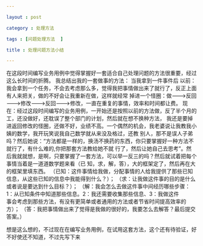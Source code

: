 ```yaml
---

layout : post

category : 处理方法

tags : [问题处理方法  ]

title : 处理问题方法小结

---
```


   在这段时间编写业务用例中觉得掌握好一套适合自己处理问题的方法很重要，经过这么长时间的折腾。
我总结出我的一套做事的方法：
   当我拿到一件事件后
   以前：我会拿到一个任务，不会去考虑那么多，觉得我把事情做出来了就行了，反正上面有人来把关，做的不好会让我重新在做，这样就经常
   掉进一个怪圈：做———>反回———>修改———>反回———>修改，一直在重复的事情，效率和时间都让费。
   现在：经过这段时间编写的业务用例，一开始还是按照以前的方法做，反了半个月的工，还没做好，还耽误了整个部门的计划，然后就在想不换种方法，
   我还是要掉进返回修改的怪圈，还做不好，业绩不高。一个偶然的机会，我老婆说让我教我小姨的数学，我开玩笑说我自己数学就从来没及格过，还教
   别人，那不是误人子弟吗？然后她说：“方法都是一样的，换汤不换药的东西，你只要掌握好一种方法不就行了，有什么难的,你把那套方法教给她不就
   行了，然后让她自己去思考”。然后我就就想，是啊，只要掌握了一套方法，可以举一反三的吗？然后就试着把每个事情当着是一道道数学题来看（已
   知，求，解，答），大的框架定了，然后再在大的框架里填东西。
 （已知：这件事情给我做，分配事情的人给我提供了那些已知信息，从这些已知的信息中我能得到什么？）；
 （求：让我做这件事的目的是什么或者说是要达到什么目标？）；
 （解：我会怎么去做这件事中间经历哪些步骤：1：从已知条件中知道那些信息。2：我还需要收集那些信息、3：我做这件                     
   事会考虑到那些方法，有没有更简单或者通用的方法或者节省时间提高效率的方）；
 （答：我把事情做出来了觉得是我做的很好的，我要怎么去解答？最后提交答案。）
 
 想是这么想的，不过现在在编写业务用例，在试用这套方法，这个还有待验证，好不好使还不知道，不过先写下来      